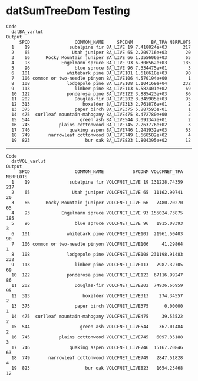 # datSumTreeDom Testing

    Code
      datBA_varlut
    Output
         SPCD                 COMMON_NAME     SPCDNM       BA_TPA NBRPLOTS
      1    19               subalpine fir BA_LIVE 19 7.418824e+03      217
      2    65                Utah juniper BA_LIVE 65 2.209716e+03       20
      3    66      Rocky Mountain juniper BA_LIVE 66 1.355606e+03       65
      4    93            Engelmann spruce BA_LIVE 93 6.306562e+03      185
      5    96                 blue spruce BA_LIVE 96 7.334475e+01        3
      6   101              whitebark pine BA_LIVE101 1.616618e+03       90
      7   106 common or two-needle pinyon BA_LIVE106 4.570194e+00        1
      8   108              lodgepole pine BA_LIVE108 1.104169e+04      232
      9   113                 limber pine BA_LIVE113 6.582401e+02       69
      10  122              ponderosa pine BA_LIVE122 3.885423e+03       86
      11  202                 Douglas-fir BA_LIVE202 3.345905e+03       95
      12  313                    boxelder BA_LIVE313 2.761876e+01        2
      13  375                 paper birch BA_LIVE375 5.887593e-01        1
      14  475  curlleaf mountain-mahogany BA_LIVE475 8.472780e+00        2
      15  544                   green ash BA_LIVE544 3.091347e+01        2
      16  745           plains cottonwood BA_LIVE745 2.263776e+02        3
      17  746               quaking aspen BA_LIVE746 1.241932e+03       63
      18  749       narrowleaf cottonwood BA_LIVE749 1.668582e+02        4
      19  823                     bur oak BA_LIVE823 1.804395e+02       12

---

    Code
      datVOL_varlut
    Output
         SPCD                 COMMON_NAME           SPCDNM VOLCFNET_TPA NBRPLOTS
      1    19               subalpine fir VOLCFNET_LIVE 19 131228.74359      217
      2    65                Utah juniper VOLCFNET_LIVE 65  11162.90741       20
      3    66      Rocky Mountain juniper VOLCFNET_LIVE 66   7480.20270       65
      4    93            Engelmann spruce VOLCFNET_LIVE 93 155024.73875      185
      5    96                 blue spruce VOLCFNET_LIVE 96   1915.08393        3
      6   101              whitebark pine VOLCFNET_LIVE101  21961.50403       90
      7   106 common or two-needle pinyon VOLCFNET_LIVE106     41.29864        1
      8   108              lodgepole pine VOLCFNET_LIVE108 231198.91483      232
      9   113                 limber pine VOLCFNET_LIVE113   7987.32705       69
      10  122              ponderosa pine VOLCFNET_LIVE122  67116.99247       86
      11  202                 Douglas-fir VOLCFNET_LIVE202  74936.66959       95
      12  313                    boxelder VOLCFNET_LIVE313    274.34557        2
      13  375                 paper birch VOLCFNET_LIVE375      0.00000        1
      14  475  curlleaf mountain-mahogany VOLCFNET_LIVE475     39.53522        2
      15  544                   green ash VOLCFNET_LIVE544    367.01484        2
      16  745           plains cottonwood VOLCFNET_LIVE745   6097.35188        3
      17  746               quaking aspen VOLCFNET_LIVE746  15167.20846       63
      18  749       narrowleaf cottonwood VOLCFNET_LIVE749   2847.51828        4
      19  823                     bur oak VOLCFNET_LIVE823   1654.23468       12

